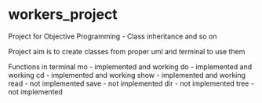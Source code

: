 # workers_project
Project for Objective Programming - Class inheritance and so on

Project aim is to create classes from proper uml and terminal to use them

Functions in terminal
mo - implemented and working
do - implemented and working
cd - implemented and working
show - implemented and working
read - not implemented
save - not implemented
dir - not implemented
tree - not implemented
